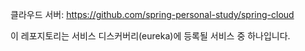 클라우드 서버: https://github.com/spring-personal-study/spring-cloud

이 레포지토리는 서비스 디스커버리(eureka)에 등록될 서비스 중 하나입니다.

